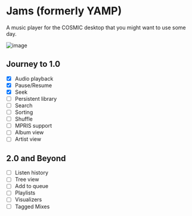 # Jams (formerly YAMP)

A music player for the COSMIC desktop that you might want to use some day.

![image](https://github.com/user-attachments/assets/e37171aa-6e77-468a-94bc-607f486bad45)

## Journey to 1.0

- [x] Audio playback
- [x] Pause/Resume
- [x] Seek
- [ ] Persistent library
- [ ] Search
- [ ] Sorting
- [ ] Shuffle
- [ ] MPRIS support
- [ ] Album view
- [ ] Artist view

## 2.0 and Beyond

- [ ] Listen history
- [ ] Tree view
- [ ] Add to queue
- [ ] Playlists
- [ ] Visualizers
- [ ] Tagged Mixes
